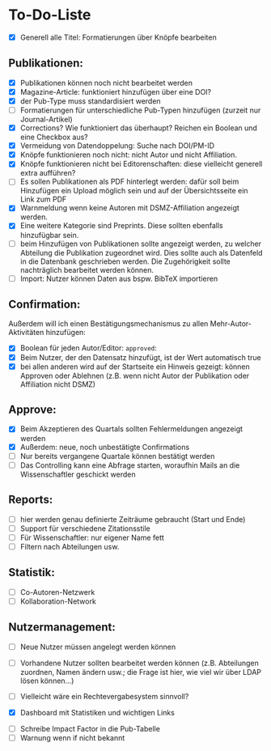 # To-Do-Liste

-[x] Generell alle Titel: Formatierungen über Knöpfe bearbeiten

## Publikationen:
-[x] Publikationen können noch nicht bearbeitet werden
-[x] Magazine-Article: funktioniert hinzufügen über eine DOI?
-[x] der Pub-Type muss standardisiert werden
-[ ] Formatierungen für unterschiedliche Pub-Typen hinzufügen (zurzeit nur Journal-Artikel)
-[x] Corrections? Wie funktioniert das überhaupt? Reichen ein Boolean und eine Checkbox aus?
-[x] Vermeidung von Datendoppelung: Suche nach DOI/PM-ID
-[x] Knöpfe funktionieren noch nicht: nicht Autor und nicht Affiliation.
-[x] Knöpfe funktionieren nicht bei Editorenschaften: diese vielleicht generell extra aufführen?
-[ ] Es sollen Publikationen als PDF hinterlegt werden: dafür soll beim Hinzufügen ein Upload möglich sein und auf der Übersichtsseite ein Link zum PDF
-[x] Warnmeldung wenn keine Autoren mit DSMZ-Affiliation angezeigt werden.
-[x] Eine weitere Kategorie sind Preprints. Diese sollten ebenfalls hinzufügbar sein.
-[ ] beim Hinzufügen von Publikationen sollte angezeigt werden, zu welcher Abteilung die Publikation zugeordnet wird. Dies sollte auch als Datenfeld in die Datenbank geschrieben werden. Die Zugehörigkeit sollte nachträglich bearbeitet werden können.
-[ ] Import: Nutzer können Daten aus bspw. BibTeX importieren

## Confirmation:
Außerdem will ich einen Bestätigungsmechanismus zu allen Mehr-Autor-Aktivitäten hinzufügen:
-[x] Boolean für jeden Autor/Editor: `approved`:
-[x] Beim Nutzer, der den Datensatz hinzufügt, ist der Wert automatisch true
-[x] bei allen anderen wird auf der Startseite ein Hinweis gezeigt: können Approven oder Ablehnen (z.B. wenn nicht Autor der Publikation oder Affiliation nicht DSMZ)

## Approve:
-[x] Beim Akzeptieren des Quartals sollten Fehlermeldungen angezeigt werden
-[x] Außerdem: neue, noch unbestätigte Confirmations
-[ ] Nur bereits vergangene Quartale können bestätigt werden
-[ ] Das Controlling kann eine Abfrage starten, woraufhin Mails an die Wissenschaftler geschickt werden

## Reports:
-[ ] hier werden genau definierte Zeiträume gebraucht (Start und Ende)
-[ ] Support für verschiedene Zitationsstile
-[ ] Für Wissenschaftler: nur eigener Name fett
-[ ] Filtern nach Abteilungen usw.

## Statistik:
-[ ] Co-Autoren-Netzwerk
-[ ] Kollaboration-Network

## Nutzermanagement:
-[ ] Neue Nutzer müssen angelegt werden können
-[ ] Vorhandene Nutzer sollten bearbeitet werden können (z.B. Abteilungen zuordnen, Namen ändern usw.; die Frage ist hier, wie viel wir über LDAP lösen können...)
-[ ] Vielleicht wäre ein Rechtevergabesystem sinnvoll?


-[x] Dashboard mit Statistiken und wichtigen Links
<!-- -[ ] Berechne Lom für jeden Autor und schreibe es in die Tabelle???? -->
-[ ] Schreibe Impact Factor in die Pub-Tabelle
-[ ] Warnung wenn if nicht bekannt
<!-- 
<div class="csl-entry">Feynman, R. (2000). Probability Theory. In <i>Reliability, Maintenance and Logistic Support</i> (pp. 13–49). Springer US. https://doi.org/10.1007/978-1-4615-4655-9_2</div> -->